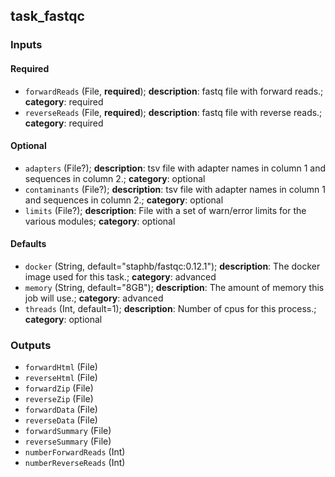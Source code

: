 
## task_fastqc

### Inputs

#### Required

  * `forwardReads` (File, **required**); **description**: fastq file with forward reads.; **category**: required
  * `reverseReads` (File, **required**); **description**: fastq file with reverse reads.; **category**: required

#### Optional

  * `adapters` (File?); **description**: tsv file with adapter names in column 1 and sequences in column 2.; **category**: optional
  * `contaminants` (File?); **description**: tsv file with adapter names in column 1 and sequences in column 2.; **category**: optional
  * `limits` (File?); **description**: File with a set of warn/error limits for the various modules; **category**: optional

#### Defaults

  * `docker` (String, default="staphb/fastqc:0.12.1"); **description**: The docker image used for this task.; **category**: advanced
  * `memory` (String, default="8GB"); **description**: The amount of memory this job will use.; **category**: advanced
  * `threads` (Int, default=1); **description**: Number of cpus for this process.; **category**: optional

### Outputs

  * `forwardHtml` (File)
  * `reverseHtml` (File)
  * `forwardZip` (File)
  * `reverseZip` (File)
  * `forwardData` (File)
  * `reverseData` (File)
  * `forwardSummary` (File)
  * `reverseSummary` (File)
  * `numberForwardReads` (Int)
  * `numberReverseReads` (Int)
